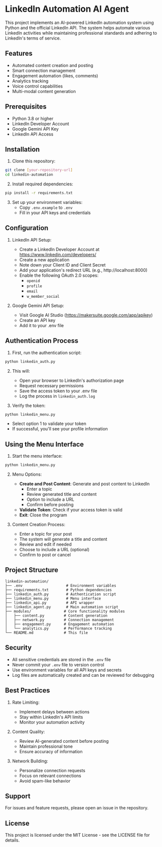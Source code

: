 # LinkedIn Automation AI Agent

This project implements an AI-powered LinkedIn automation system using Python and the official LinkedIn API. The system helps automate various LinkedIn activities while maintaining professional standards and adhering to LinkedIn's terms of service.

## Features

- Automated content creation and posting
- Smart connection management
- Engagement automation (likes, comments)
- Analytics tracking
- Voice control capabilities
- Multi-modal content generation

## Prerequisites

- Python 3.8 or higher
- LinkedIn Developer Account
- Google Gemini API Key
- LinkedIn API Access

## Installation

1. Clone this repository:

```bash
git clone [your-repository-url]
cd linkedin-automation
```

2. Install required dependencies:

```bash
pip install -r requirements.txt
```

3. Set up your environment variables:
   - Copy `.env.example` to `.env`
   - Fill in your API keys and credentials

## Configuration

1. LinkedIn API Setup:

   - Create a LinkedIn Developer Account at https://www.linkedin.com/developers/
   - Create a new application
   - Note down your Client ID and Client Secret
   - Add your application's redirect URL (e.g., http://localhost:8000)
   - Enable the following OAuth 2.0 scopes:
     - `openid`
     - `profile`
     - `email`
     - `w_member_social`

2. Google Gemini API Setup:
   - Visit Google AI Studio (https://makersuite.google.com/app/apikey)
   - Create an API key
   - Add it to your .env file

## Authentication Process

1. First, run the authentication script:

```bash
python linkedin_auth.py
```

2. This will:

   - Open your browser to LinkedIn's authorization page
   - Request necessary permissions
   - Save the access token to your .env file
   - Log the process in `linkedin_auth.log`

3. Verify the token:

```bash
python linkedin_menu.py
```

- Select option 1 to validate your token
- If successful, you'll see your profile information

## Using the Menu Interface

1. Start the menu interface:

```bash
python linkedin_menu.py
```

2. Menu Options:

   - **Create and Post Content**: Generate and post content to LinkedIn
     - Enter a topic
     - Review generated title and content
     - Option to include a URL
     - Confirm before posting
   - **Validate Token**: Check if your access token is valid
   - **Exit**: Close the program

3. Content Creation Process:
   - Enter a topic for your post
   - The system will generate a title and content
   - Review and edit if needed
   - Choose to include a URL (optional)
   - Confirm to post or cancel

## Project Structure

```
linkedin-automation/
├── .env                    # Environment variables
├── requirements.txt        # Python dependencies
├── linkedin_auth.py        # Authentication script
├── linkedin_menu.py        # Menu interface
├── linkedin_api.py         # API wrapper
├── linkedin_agent.py       # Main automation script
├── modules/               # Core functionality modules
│   ├── content.py         # Content generation
│   ├── network.py         # Connection management
│   ├── engagement.py      # Engagement automation
│   └── analytics.py       # Performance tracking
└── README.md              # This file
```

## Security

- All sensitive credentials are stored in the `.env` file
- Never commit your `.env` file to version control
- Use environment variables for all API keys and secrets
- Log files are automatically created and can be reviewed for debugging

## Best Practices

1. Rate Limiting:

   - Implement delays between actions
   - Stay within LinkedIn's API limits
   - Monitor your automation activity

2. Content Quality:

   - Review AI-generated content before posting
   - Maintain professional tone
   - Ensure accuracy of information

3. Network Building:
   - Personalize connection requests
   - Focus on relevant connections
   - Avoid spam-like behavior

## Support

For issues and feature requests, please open an issue in the repository.

## License

This project is licensed under the MIT License - see the LICENSE file for details.
